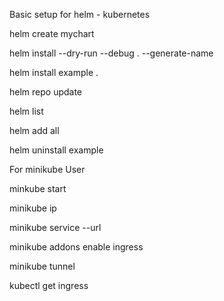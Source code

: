 Basic setup for helm - kubernetes

helm create mychart

helm install --dry-run --debug . --generate-name

helm install example .

helm repo update

helm list

helm add all

helm uninstall example

For minikube User

minkube start

minikube ip

minikube service <your-servicename> --url

minikube addons enable ingress

minikube tunnel

kubectl get ingress
